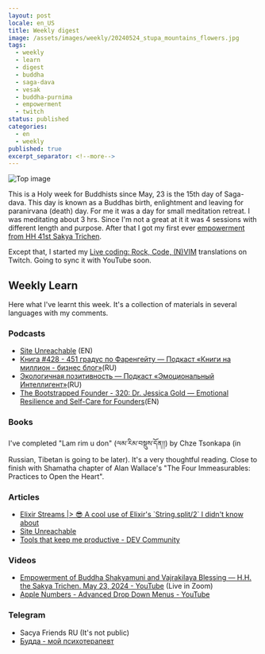 ```yaml
---
layout: post
locale: en_US
title: Weekly digest
image: /assets/images/weekly/20240524_stupa_mountains_flowers.jpg
tags:
  - weekly
  - learn
  - digest
  - buddha
  - saga-dava
  - vesak
  - buddha-purnima
  - empowerment
  - twitch
status: published
categories:
  - en
  - weekly
published: true
excerpt_separator: <!--more-->
---
```


![Top image]({{page.image}})

This is a Holy week for Buddhists since May, 23 is the 15th day of Saga-dava. This day is known as a Buddhas birth, enlightment and leaving for paranirvana (death) day. For me it was a day for small meditation retreat. I was meditating about 3 hrs. Since I'm not a great at it it was 4 sessions with different length and purpose. After that I got my first ever [empowerment from HH 41st  Sakya Trichen](https://www.youtube.com/live/WPp8gTxa-F4?si=VNU_Hw04IJW4Ala6).

Except that, I started my [Live coding: Rock, Code, (N)VIM](https://www.twitch.tv/videos/2153861601) translations on Twitch. Going to sync it with YouTube soon.

<!--more-->

## Weekly Learn
Here what I've learnt this week. It's a collection of materials  in several languages with my comments.

### Podcasts
- [Site Unreachable](https://podcast.thinkingelixir.com/202) (EN)
- [Книга #428 - 451 градус по Фаренгейту — Подкаст «Книги на миллион - бизнес блог»](https://ikniga.mave.digital/ep-440)(RU)
- [Экологичная позитивность — Подкаст «Эмоциональный Интеллигент»](https://emotional.mave.digital/ep-133)(RU)
- [The Bootstrapped Founder - 320: Dr. Jessica Gold — Emotional Resilience and Self-Care for Founders](https://tbf.fm/episodes/320-dr-jessica-gold-emotional-resilience-and-self-care-for-founders)(EN)

### Books
I've completed "Lam rim u don" (ལམ་རིམ་བསྡུས་དོན།།) by Chze Tsonkapa (in Russian, Tibetan is going to be later). It's a very thoughtful reading.
Close to finish with Shamatha chapter of Alan Wallace's "The Four Immeasurables: Practices to Open the Heart".

### Articles
- [Elixir Streams \|\> 😎 A cool use of Elixir's \`String.split/2\` I didn't know about](https://www.elixirstreams.com/tips/string-split?utm_source=elixir-merge)
- [Site Unreachable](https://medium.com/@devhellomello/new-computer-setup-for-techies-2024-neovim-and-ollama-and-fish-oh-my-60cf3879bad8)
- [Tools that keep me productive - DEV Community](https://dev.to/nickytonline/tools-that-keep-me-productive-1no5)


### Videos
- [Empowerment of Buddha Shakyamuni and Vajrakilaya Blessing — H.H. the Sakya Trichen. May 23, 2024 - YouTube](https://www.youtube.com/watch?v=WPp8gTxa-F4) (Live in Zoom)
- [Apple Numbers - Advanced Drop Down Menus - YouTube](https://youtu.be/Wk3uVmlRkIQ?si=62J-3L8-tYQ1qVXx)

### Telegram
- Sacya Friends RU (It's not public)
- [Будда - мой психотерапевт](https://t.me/Buddha_is_my_theropist_ru)
